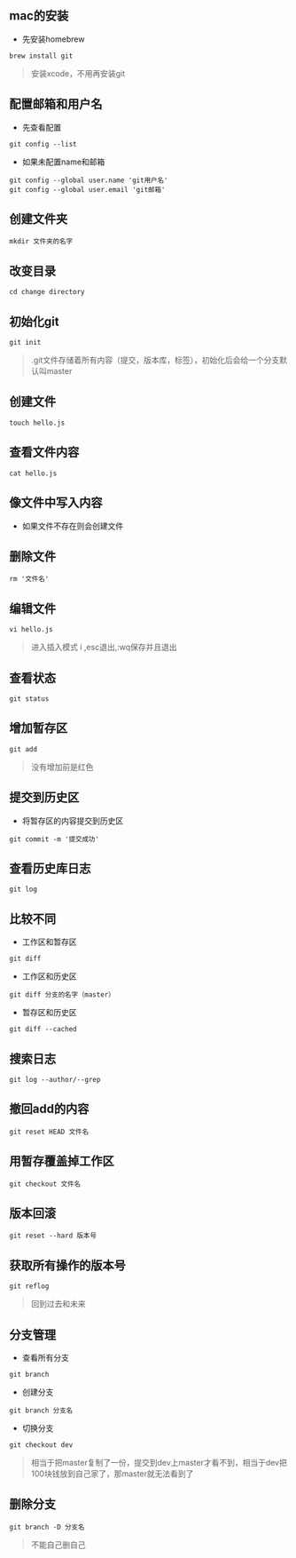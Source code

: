 ## mac的安装
- 先安装homebrew
```
brew install git
```

> 安装xcode，不用再安装git

## 配置邮箱和用户名
- 先查看配置
```
git config --list
```
- 如果未配置name和邮箱
```
git config --global user.name 'git用户名'
git config --global user.email 'git邮箱'
```

## 创建文件夹
```
mkdir 文件夹的名字
```

## 改变目录
```
cd change directory
```

## 初始化git
```
git init
```

> .git文件存储着所有内容（提交，版本库，标签），初始化后会给一个分支默认叫master

## 创建文件
```
touch hello.js
```

## 查看文件内容
```
cat hello.js
```

## 像文件中写入内容
- 如果文件不存在则会创建文件

## 删除文件
```
rm '文件名'
```

## 编辑文件
```
vi hello.js
```

> 进入插入模式 i ,esc退出,:wq保存并且退出

## 查看状态
```
git status
```
## 增加暂存区
```
git add 
```

> 没有增加前是红色

## 提交到历史区
- 将暂存区的内容提交到历史区
```
git commit -m '提交成功'
```

## 查看历史库日志
```
git log 
```

## 比较不同
- 工作区和暂存区
```
git diff 
```
- 工作区和历史区
```
git diff 分支的名字（master）
```
- 暂存区和历史区
```
git diff --cached
```

## 搜索日志
```
git log --author/--grep
```

## 撤回add的内容
```
git reset HEAD 文件名
```

## 用暂存覆盖掉工作区
```
git checkout 文件名
```

## 版本回滚
```
git reset --hard 版本号
```

## 获取所有操作的版本号
```
git reflog
```

> 回到过去和未来

## 分支管理
- 查看所有分支
```
git branch 
```
- 创建分支
```
git branch 分支名
```
- 切换分支
```
git checkout dev
```

> 相当于把master复制了一份，提交到dev上master才看不到，相当于dev把100块钱放到自己家了，那master就无法看到了

## 删除分支
```
git branch -D 分支名
```

> 不能自己删自己